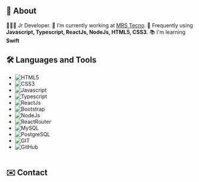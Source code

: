 ## 📖 About
  👨🏾‍💻  Jr Developer.
  🚀   I’m currently working at [MRS Tecno](www.mrstecno.com.br).
  📍   Frequently using **Javascript, Typescript, ReactJs, NodeJs, HTML5, CSS3.**
  📚   I'm learning **Swift**
<br>

## 🛠 Languages and Tools
- ![HTML5](https://img.shields.io/badge/HTML-239120?style=flat&logo=html5&logoColor=white&labelColor=E5532D&color=gray)
- ![CSS3](https://img.shields.io/badge/CSS-239120?&style=flat&logo=css3&logoColor=white&labelColor=0878C0&color=gray)
- ![Javascript](https://img.shields.io/badge/JavaScript-F7DF1E?style=flat&logo=javascript&logoColor=white&labelColor=F7DF1E&color=gray)
- ![Typescript](https://img.shields.io/badge/TypeScript-007ACC?style=flat&logo=typescript&logoColor=white&labelColor=007ACC&color=gray)
- ![ReactJs](https://img.shields.io/badge/React-20232A?style=flat&logo=react&logoColor=77F8F4&labelColor=20232A&color=gray)
- ![Bootstrap](https://img.shields.io/badge/Bootstrap-563D7C?style=flat&logo=bootstrap&logoColor=white&labelColor=563D7C&color=gray)
- ![NodeJs](https://img.shields.io/badge/Node.js-43853D?style=flat&logo=node.js&logoColor=white&labelColor=43853D&color=gray)
- ![ReactRouter](https://img.shields.io/badge/React_Router-CA4245?style=flat&logo=react-router&logoColor=white&labelColor=CA4245&color=gray)
- ![MySQL](https://img.shields.io/badge/MySQL-00000F?style=flat&logo=mysql&logoColor=white&labelColor=00000F&color=gray)
- ![PostgreSQL](https://img.shields.io/badge/PostgreSQL-316192?style=flsat&logo=postgresql&logoColor=white&labelColor=316192&color=gray)
- ![GIT](https://img.shields.io/badge/Git-E34F26?style=flat&logo=git&logoColor=white&labelColor=E34F26&color=gray)
- ![GitHub](https://img.shields.io/badge/GitHub-100000?style=flat&logo=github&logoColor=white&labelColor=100000&color=gray)
<br><br>

## ✉️ Contact

